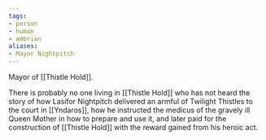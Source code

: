 ```yaml
---
tags:
- person
- human
- ambrian
aliases:
- Mayor Nightpitch
---
```


Mayor of [[Thistle Hold]].

There is probably no one living in [[Thistle Hold]] who has not heard the story of how Lasifor Nightpitch delivered an armful of Twilight Thistles to the court in [[Yndaros]], how he instructed the medicus of the gravely ill Queen Mother in how to prepare and use it, and later paid for the construction of [[Thistle Hold]] with the reward gained from his heroic act.